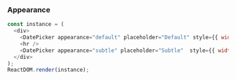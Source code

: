 ### Appearance

<!--start-code-->

```js
const instance = (
  <div>
    <DatePicker appearance="default" placeholder="Default" style={{ width: 280 }}/>
    <hr />
    <DatePicker appearance="subtle" placeholder="Subtle"  style={{ width: 280 }}/>
  </div>
);
ReactDOM.render(instance);
```

<!--end-code-->
